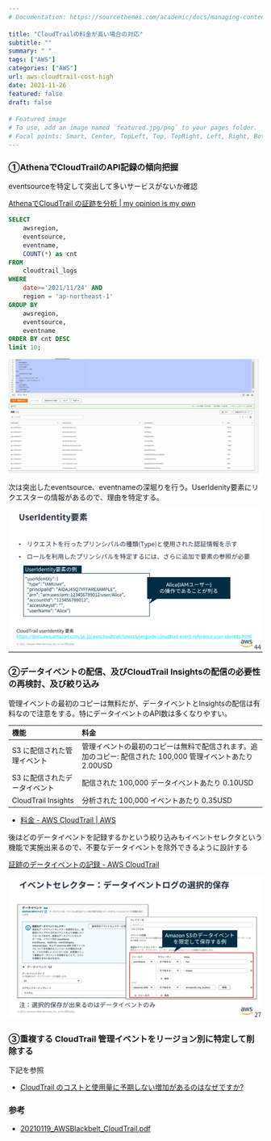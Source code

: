 ```yaml
---
# Documentation: https://sourcethemes.com/academic/docs/managing-content/

title: "CloudTrailの料金が高い場合の対応"
subtitle: ""
summary: " "
tags: ["AWS"]
categories: ["AWS"]
url: aws-cloudtrail-cost-high
date: 2021-11-26
featured: false
draft: false

# Featured image
# To use, add an image named `featured.jpg/png` to your pages folder.
# Focal points: Smart, Center, TopLeft, Top, TopRight, Left, Right, BottomLeft, Bottom, Bott
---
```




### ①AthenaでCloudTrailのAPI記録の傾向把握

eventsourceを特定して突出して多いサービスがないか確認

[AthenaでCloudTrail の証跡を分析 \| my opinion is my own](https://zatoima.github.io/aws-cloudtrail-athena-analyze-query/)

```sql
SELECT
    awsregion,
    eventsource,
    eventname,
    COUNT(*) as cnt
FROM
    cloudtrail_logs
WHERE
    date>='2021/11/24' AND
    region = 'ap-northeast-1'    
GROUP BY
    awsregion,
    eventsource,
    eventname
ORDER BY cnt DESC
limit 10;
```

![image-20211125132257245](image-20211125132257245.png)

次は突出したeventsource、eventnameの深堀りを行う。UserIdenity要素にリクエスターの情報があるので、理由を特定する。

![image-20211125133326345](image-20211125133326345.png)



### ②データイベントの配信、及びCloudTrail Insightsの配信の必要性の再検討、及び絞り込み

管理イベントの最初のコピーは無料だが、データイベントとInsightsの配信は有料なので注意をする。特にデータイベントのAPI数は多くなりやすい。

| 機能                          | 料金                                                         |
| :---------------------------- | :----------------------------------------------------------- |
| S3 に配信された管理イベント   | 管理イベントの最初のコピーは無料で配信されます。追加のコピー: 配信された 100,000 管理イベントあたり 2.00USD |
| S3 に配信されたデータイベント | 配信された 100,000 データイベントあたり 0.10USD              |
| CloudTrail Insights           | 分析された 100,000 イベントあたり 0.35USD                    |

- [料金 \- AWS CloudTrail \| AWS](https://aws.amazon.com/jp/cloudtrail/pricing/)

後はどのデータイベントを記録するかという絞り込みもイベントセレクタという機能で実施出来るので、不要なデータイベントを除外できるように設計する

[証跡のデータイベントの記録 \- AWS CloudTrail](https://docs.aws.amazon.com/ja_jp/awscloudtrail/latest/userguide/logging-data-events-with-cloudtrail.html)

![image-20211125133207119](image-20211125133207119.png)

### ③重複する CloudTrail 管理イベントをリージョン別に特定して削除する

下記を参照

- [CloudTrail のコストと使用量に予期しない増加があるのはなぜですか?](https://aws.amazon.com/jp/premiumsupport/knowledge-center/remove-duplicate-cloudtrail-events)

### 参考

- [20210119\_AWSBlackbelt\_CloudTrail\.pdf](https://d1.awsstatic.com/webinars/jp/pdf/services/20210119_AWSBlackbelt_CloudTrail.pdf)
